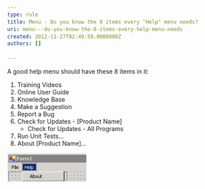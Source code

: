 ```yaml
---
type: rule
title: Menu - Do you know the 8 items every "Help" menu needs?
uri: menu---do-you-know-the-8-items-every-help-menu-needs
created: 2012-11-27T02:49:59.0000000Z
authors: []

---
```


A good help menu should have these 8 items in it:

1. Training Videos
2. Online User Guide
3. Knowledge Base
4. Make a Suggestion
5. Report a Bug
6. Check for Updates - [Product Name]
    - Check for Updates - All Programs
7. Run Unit Tests...
8. About [Product Name]...

 ![ Bad Example - Example of a Help menu with only "About"![Good example of help menu](../../assets/GoodExampleOfHelpMenu.gif)](../../assets/BadExampleForHelpMenu.gif)
